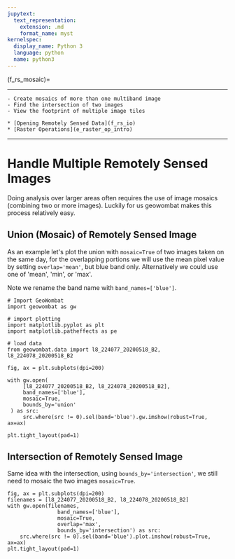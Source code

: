 ```yaml
---
jupytext:
  text_representation:
    extension: .md
    format_name: myst
kernelspec:
  display_name: Python 3
  language: python
  name: python3
---
```


(f_rs_mosaic)=

----------------

```{admonition} Learning Objectives
- Create mosaics of more than one multiband image
- Find the intersection of two images
- View the footprint of multiple image tiles

```
```{admonition} Review
* [Opening Remotely Sensed Data](f_rs_io)
* [Raster Operations](e_raster_op_intro)
```
----------------
<!-- https://www.l3harrisgeospatial.com/docs/MosaicSeamless.html -->
<!-- 
https://desktop.arcgis.com/en/arcmap/10.3/manage-data/raster-and-images/what-is-a-mosaic.htm -->

# Handle Multiple Remotely Sensed Images
Doing analysis over larger areas often requires the use of image mosaics (combining two or more images). Luckily for us geowombat makes this process relatively easy. 

## Union (Mosaic) of Remotely Sensed Image
As an example let's plot the union with `mosaic=True` of two images taken on the same day, for the overlapping portions we will use the mean pixel value by setting `overlap='mean'`, but blue band only. Alternatively we could use one of 'mean', 'min', or 'max'.

Note we rename the band name with `band_names=['blue']`. 

```{code-cell} ipython3
# Import GeoWombat
import geowombat as gw

# import plotting
import matplotlib.pyplot as plt
import matplotlib.patheffects as pe

# load data
from geowombat.data import l8_224077_20200518_B2, l8_224078_20200518_B2

fig, ax = plt.subplots(dpi=200)

with gw.open(
     [l8_224077_20200518_B2, l8_224078_20200518_B2],
     band_names=['blue'],
     mosaic=True,
     bounds_by='union'
 ) as src:
     src.where(src != 0).sel(band='blue').gw.imshow(robust=True, ax=ax)
 
plt.tight_layout(pad=1)
```

## Intersection of Remotely Sensed Image
Same idea with the intersection, using `bounds_by='intersection'`, we still need to mosaic the two images `mosaic=True`.

```{code-cell} ipython3
fig, ax = plt.subplots(dpi=200)
filenames = [l8_224077_20200518_B2, l8_224078_20200518_B2]
with gw.open(filenames,
                band_names=['blue'],
                mosaic=True,
                overlap='max',
                bounds_by='intersection') as src:
    src.where(src != 0).sel(band='blue').plot.imshow(robust=True, ax=ax)
plt.tight_layout(pad=1)
```

